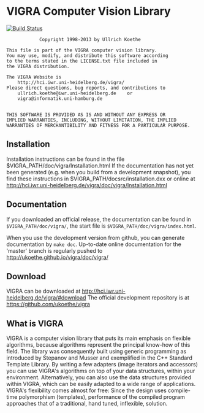 VIGRA Computer Vision Library
=============================

[![Build Status](https://travis-ci.org/ukoethe/vigra.svg?branch=master)](https://travis-ci.org/ukoethe/vigra)

                Copyright 1998-2013 by Ullrich Koethe

    This file is part of the VIGRA computer vision library.
    You may use, modify, and distribute this software according
    to the terms stated in the LICENSE.txt file included in
    the VIGRA distribution.

    The VIGRA Website is
        http://hci.iwr.uni-heidelberg.de/vigra/                       
    Please direct questions, bug reports, and contributions to        
        ullrich.koethe@iwr.uni-heidelberg.de    or                    
        vigra@informatik.uni-hamburg.de                               


    THIS SOFTWARE IS PROVIDED AS IS AND WITHOUT ANY EXPRESS OR
    IMPLIED WARRANTIES, INCLUDING, WITHOUT LIMITATION, THE IMPLIED
    WARRANTIES OF MERCHANTIBILITY AND FITNESS FOR A PARTICULAR PURPOSE.


Installation
------------

Installation instructions can be found in the file 
  $VIGRA_PATH/doc/vigra/Installation.html
If the documentation has not yet been generated (e.g. when you build from a development 
snapshot), you find these instructions in
  $VIGRA_PATH/docsrc/installation.dxx
or online at
  http://hci.iwr.uni-heidelberg.de/vigra/doc/vigra/Installation.html

Documentation
-------------

If you downloaded an official release, the documentation can be found in `$VIGRA_PATH/doc/vigra/`, the start file 
is `$VIGRA_PATH/doc/vigra/index.html`.

When you use the development version from github, you can generate documentation by `make doc`. Up-to-date 
online documentation for the 'master' branch is regularly pushed to http://ukoethe.github.io/vigra/doc/vigra/

Download
--------

VIGRA can be downloaded at http://hci.iwr.uni-heidelberg.de/vigra/#download The official development 
repository is at https://github.com/ukoethe/vigra

What is VIGRA
-------------

VIGRA is a computer vision library that puts its main emphasis on flexible algorithms, because algorithms represent the principal know-how of this field. The library was consequently built using generic programming as introduced by Stepanov and Musser and exemplified in the C++ Standard Template Library. By writing a few adapters (image iterators and accessors) you can use VIGRA's algorithms on top of your data structures, within your environment. Alternatively, you can also use the data structures provided within VIGRA, which can be easily adapted to a wide range of applications. VIGRA's flexibility comes almost for free: Since the design uses compile-time polymorphism (templates), performance of the compiled program approaches that of a traditional, hand tuned, inflexible, solution.



